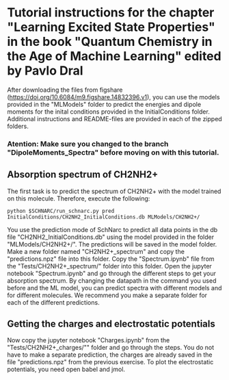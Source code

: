 
# Tutorial instructions for the chapter "Learning Excited State Properties" in the book "Quantum Chemistry in the Age of Machine Learning" edited by Pavlo Dral

After downloading the files from figshare (https://doi.org/10.6084/m9.figshare.14832396.v1), you can use the models provided in the "MLModels" folder to predict the energies and dipole moments for the inital conditions provided in the InitialConditions folder.
Additional instructions and README-files are provided in each of the zipped folders.

### Atention: Make sure you changed to the branch "DipoleMoments_Spectra" before moving on with this tutorial.

## Absorption spectrum of CH2NH2+
The first task is to predict the spectrum of CH2NH2+ with the model trained on this molecule. Therefore, execute the following:

``python $SCHNARC/run_schnarc.py pred InitialConditions/CH2NH2_InitialConditions.db MLModels/CH2NH2+/`` 

You use the prediction mode of SchNarc to predict all data points in the db file "CH2NH2\_InitialConditions.db" using the model provided in the folder "MLModels/CH2NH2+/". The predictions will be saved in the model folder.
Make a new folder named "CH2NH2+\_spectrum" and copy the "predictions.npz" file into this folder. Copy the "Spectrum.ipynb" file from the "Tests/CH2NH2+\_spectrum/" folder into this folder.
Open the jupyter notebook "Spectrum.ipynb" and go through the different steps to get your absorption spectrum.
By changing the datapath in the command you used before and the ML model, you can predict spectra with different models and for different molecules. We recommend you make a separate folder for each of the different predictions.

## Getting the charges and electrostatic potentials

Now copy the jupyter notebook "Charges.ipynb" from the "Tests/CH2NH2+\_charges/"" folder and go through the steps. You do not have to make a separate prediction, the charges are already saved in the file "predictions.npz" from the previous exercise.
To plot the electrostatic potentials, you need open babel and jmol.

